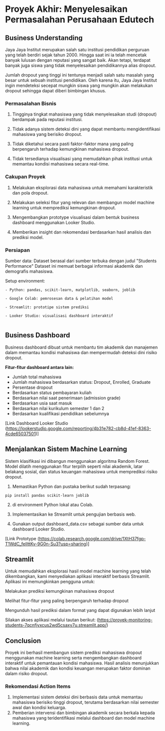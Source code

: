 # Proyek Akhir: Menyelesaikan Permasalahan Perusahaan Edutech

## Business Understanding
Jaya Jaya Institut merupakan salah satu institusi pendidikan perguruan yang telah berdiri sejak tahun 2000. Hingga saat ini ia telah mencetak banyak lulusan dengan reputasi yang sangat baik. Akan tetapi, terdapat banyak juga siswa yang tidak menyelesaikan pendidikannya alias dropout.

Jumlah dropout yang tinggi ini tentunya menjadi salah satu masalah yang besar untuk sebuah institusi pendidikan. Oleh karena itu, Jaya Jaya Institut ingin mendeteksi secepat mungkin siswa yang mungkin akan melakukan dropout sehingga dapat diberi bimbingan khusus.

### Permasalahan Bisnis
1. Tingginya tingkat mahasiswa yang tidak menyelesaikan studi (dropout) berdampak pada reputasi institusi.

2. Tidak adanya sistem deteksi dini yang dapat membantu mengidentifikasi mahasiswa yang berisiko dropout.

3. Tidak diketahui secara pasti faktor-faktor mana yang paling berpengaruh terhadap kemungkinan mahasiswa dropout.

4. Tidak tersedianya visualisasi yang memudahkan pihak institusi untuk memantau kondisi mahasiswa secara real-time.

### Cakupan Proyek
1. Melakukan eksplorasi data mahasiswa untuk memahami karakteristik dan pola dropout.

2. Melakukan seleksi fitur yang relevan dan membangun model machine learning untuk memprediksi kemungkinan dropout.

3. Mengembangkan prototype visualisasi dalam bentuk business dashboard menggunakan Looker Studio.

4. Memberikan insight dan rekomendasi berdasarkan hasil analisis dan prediksi model.

### Persiapan

Sumber data: Dataset berasal dari sumber terbuka dengan judul "Students Performance" Dataset ini memuat berbagai informasi akademik dan demografis mahasiswa.

Setup environment:
```
- Python: pandas, scikit-learn, matplotlib, seaborn, joblib

- Google Colab: pemrosesan data & pelatihan model

- Streamlit: prototipe sistem prediksi

- Looker Studio: visualisasi dashboard interaktif


```

## Business Dashboard
Business dashboard dibuat untuk membantu tim akademik dan manajemen dalam memantau kondisi mahasiswa dan mempermudah deteksi dini risiko dropout.

**Fitur-fitur dashboard antara lain:**
- Jumlah total mahasiswa
- Jumlah mahasiswa berdasarkan status: Dropout, Enrolled, Graduate
- Persentase dropout
- Berdasarkan status pembayaran kuliah
- Berdasarkan nilai saat penerimaan (admission grade)
- Berdasarkan usia saat masuk
- Berdasarkan nilai kurikulum semester 1 dan 2
- Berdasarkan kualifikasi pendidikan sebelumnya
  
[Link Dashboard Looker Studio (https://lookerstudio.google.com/reporting/4b31e782-cb8d-41ef-8363-4cde65037501)]

## Menjalankan Sistem Machine Learning
Sistem klasifikasi ini dibangun menggunakan algoritma Random Forest. Model dilatih menggunakan fitur terpilih seperti nilai akademik, latar belakang sosial, dan status keuangan mahasiswa untuk memprediksi risiko dropout.

1. Memastikan Python dan pustaka berikut sudah terpasang:

 ```
pip install pandas scikit-learn joblib
```
2. di environment Python lokal atau Colab.
   
3. Implementasikan ke Streamlit untuk pengujian berbasis web.
   
4. Gunakan output dashboard_data.csv sebagai sumber data untuk dashboard Looker Studio.

[Link Prototype (https://colab.research.google.com/drive/1XtH37fgp-T1WdC_feIlttKv-9G0n-Su3?usp=sharing)]

## Streamlit
Untuk memudahkan eksplorasi hasil model machine learning yang telah dikembangkan, kami menyediakan aplikasi interaktif berbasis Streamlit. Aplikasi ini memungkinkan pengguna untuk:

Melakukan prediksi kemungkinan mahasiswa dropout

Melihat fitur-fitur yang paling berpengaruh terhadap dropout

Mengunduh hasil prediksi dalam format yang dapat digunakan lebih lanjut

Silakan akses aplikasi melalui tautan berikut: (https://proyek-monitoring-students-7qcnfjyxcus2wd5csaxy7u.streamlit.app/)

## Conclusion
Proyek ini berhasil membangun sistem prediksi mahasiswa dropout menggunakan machine learning serta mengembangkan dashboard interaktif untuk pemantauan kondisi mahasiswa. Hasil analisis menunjukkan bahwa nilai akademik dan kondisi keuangan merupakan faktor dominan dalam risiko dropout.

### Rekomendasi Action Items
1. Implementasi sistem deteksi dini berbasis data untuk memantau mahasiswa berisiko tinggi dropout, terutama berdasarkan nilai semester awal dan kondisi keluarga.
2. Pemberian intervensi dan bimbingan akademik secara berkala kepada mahasiswa yang teridentifikasi melalui dashboard dan model machine learning.
